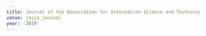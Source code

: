 ```yaml
---
title: Journal of the Association for Information Science and Technology (2019)
venue: jasis_journal
year: '2019'
---
```

